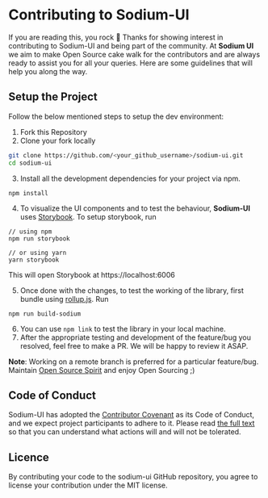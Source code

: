 # Contributing to Sodium-UI

If you are reading this, you rock 🎸 Thanks for showing interest in contributing to Sodium-UI and being part of the community. At **Sodium UI** we aim to make Open Source cake walk for the contributors and are always ready to assist you for all your queries. Here are some guidelines that will help you along the way.

## Setup the Project

Follow the below mentioned steps to setup the dev environment:
1. Fork this Repository
2. Clone your fork locally
```sh
git clone https://github.com/<your_github_username>/sodium-ui.git
cd sodium-ui
```
3. Install all the development dependencies for your project via npm.
```
npm install
```
4. To visualize the UI components and to test the behaviour, **Sodium-UI** uses [Storybook](https://storybook.js.org/). To setup storybook, run
```
// using npm
npm run storybook

// or using yarn
yarn storybook
```
This will open Storybook at https://localhost:6006

5. Once done with the changes, to test the working of the library, first bundle using [rollup.js](https://rollupjs.org/). Run
```
npm run build-sodium
```
6. You can use ```npm link``` to test the library in your local machine. 
7. After the appropriate testing and development of the feature/bug you resolved, feel free to make a PR. We will be happy to review it ASAP.

**Note**: Working on a remote branch is preferred for a particular feature/bug. Maintain [Open Source Spirit](https://dev.to/sohamsshah/7-open-source-spirits-you-must-know-58bp) and enjoy Open Sourcing ;)

## Code of Conduct

Sodium-UI has adopted the [Contributor Covenant](https://www.contributor-covenant.org/) as its Code of Conduct, and we expect project participants to adhere to it.
Please read [the full text](/CODE_OF_CONDUCT.md) so that you can understand what actions will and will not be tolerated.

## Licence
By contributing your code to the sodium-ui GitHub repository, you agree to license your contribution under the MIT license.
